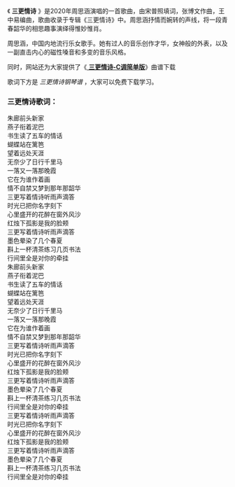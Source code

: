 

《 **三更情诗**
》是2020年周思涵演唱的一首歌曲，由宋普照填词，张博文作曲，王中易编曲，歌曲收录于专辑《三更情诗》中。周思涵抒情而婉转的声线，将一段青春韶华的相思趣事演绎得惟妙惟肖。

周思涵，中国内地流行乐女歌手。她有过人的音乐创作才华，女神般的外表，以及一副直击内心的磁性嗓音和多变的音乐风格。

同时，网站还为大家提供了《[ **三更情诗-C调简单版**](Music-12378-三更情诗-C调简单版.html "三更情诗-C调简单版")》曲谱下载

歌词下方是 _三更情诗钢琴谱_ ，大家可以免费下载学习。

### 三更情诗歌词：

朱廊前头新家  
燕子衔着泥巴  
书生读了五车的情话  
蝴蝶站在篱笆  
望着远处天涯  
无奈少了日行千里马  
一落又一落那晚霞  
它在为谁作着画  
情不自禁又梦到那年那韶华  
三更写着情诗听雨声滴答  
时光已把你名字刻下  
心里盛开的花醉在窗外风沙  
红烛下孤影是我的脸颊  
三更写着情诗听雨声滴答  
墨色晕染了几个春夏  
斟上一杯清茶练习几页书法  
行间里全是对你的牵挂  
朱廊前头新家  
燕子衔着泥巴  
书生读了五车的情话  
蝴蝶站在篱笆  
望着远处天涯  
无奈少了日行千里马  
一落又一落那晚霞  
它在为谁作着画  
情不自禁又梦到那年那韶华  
三更写着情诗听雨声滴答  
时光已把你名字刻下  
心里盛开的花醉在窗外风沙  
红烛下孤影是我的脸颊  
三更写着情诗听雨声滴答  
墨色晕染了几个春夏  
斟上一杯清茶练习几页书法  
行间里全是对你的牵挂  
三更写着情诗听雨声滴答  
时光已把你名字刻下  
心里盛开的花醉在窗外风沙  
红烛下孤影是我的脸颊  
三更写着情诗听雨声滴答  
墨色晕染了几个春夏  
斟上一杯清茶练习几页书法  
行间里全是对你的牵挂

